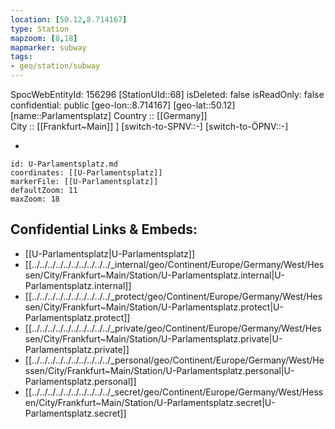 ```yaml
---
location: [50.12,8.714167] 
type: Station 
mapzoom: [8,18] 
mapmarker: subway 
tags:
- geo/station/subway
---
```

SpocWebEntityId: 156296
[StationUId::68] 
isDeleted: false
isReadOnly: false
confidential: public
[geo-lon::8.714167] 
[geo-lat::50.12] 
[name::Parlamentsplatz] 
Country :: [[Germany]]  
City :: [[Frankfurt~Main]] ] 
[switch-to-SPNV::-] 
[switch-to-ÖPNV::-] 

-

```leaflet
id: U-Parlamentsplatz.md
coordinates: [[U-Parlamentsplatz]] 
markerFile: [[U-Parlamentsplatz]] 
defaultZoom: 11 
maxZoom: 18
```


## Confidential Links & Embeds: 
- [[U-Parlamentsplatz|U-Parlamentsplatz]] 
- [[../../../../../../../../../../_internal/geo/Continent/Europe/Germany/West/Hessen/City/Frankfurt~Main/Station/U-Parlamentsplatz.internal|U-Parlamentsplatz.internal]] 
- [[../../../../../../../../../../_protect/geo/Continent/Europe/Germany/West/Hessen/City/Frankfurt~Main/Station/U-Parlamentsplatz.protect|U-Parlamentsplatz.protect]] 
- [[../../../../../../../../../../_private/geo/Continent/Europe/Germany/West/Hessen/City/Frankfurt~Main/Station/U-Parlamentsplatz.private|U-Parlamentsplatz.private]] 
- [[../../../../../../../../../../_personal/geo/Continent/Europe/Germany/West/Hessen/City/Frankfurt~Main/Station/U-Parlamentsplatz.personal|U-Parlamentsplatz.personal]] 
- [[../../../../../../../../../../_secret/geo/Continent/Europe/Germany/West/Hessen/City/Frankfurt~Main/Station/U-Parlamentsplatz.secret|U-Parlamentsplatz.secret]] 

